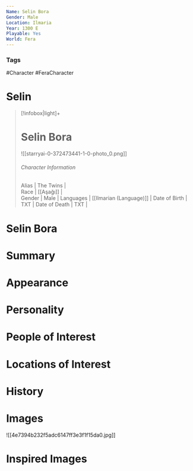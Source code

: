 ```yaml
---
Name: Selin Bora
Gender: Male
Location: Ilmaria
Year: 1300 E
Playable: Yes
World: Fera
---
```


### Tags
#Character #FeraCharacter 

# Selin
> [!infobox|light]+  
> # Selin Bora  
> ![[starryai-0-372473441-1-0-photo_0.png]]
> ###### Character Information
> Alias | The Twins |  
> Race | [[Aşağı]] |  
> Gender | Male |
> Languages | [[Ilmarian (Language)]] |
> Date of Birth | TXT |
> Date of Death | TXT |
# Selin Bora

# Summary

# Appearance

# Personality

# People of Interest

# Locations of Interest

# History

# Images
![[4e7394b232f5adc6147ff3e3f1f15da0.jpg]]

# Inspired Images
